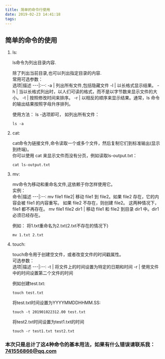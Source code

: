 ```yaml
---
title: 简单的命令行使用
date: 2019-02-23 14:41:18
tags:
---
```


##  简单的命令的使用

1. ls:   

   ls命令为列出目录内容.  

   除了列出当前目录,也可以列出指定目录的内容.  
   常用可选参数：  
    选项|描述
    ---|:--:
    -a | 列出所有文件,包括隐藏文件
    -l | 以长格式显示结果。
    -h | 当以长格式列出时，以人们可读的格式，而不是以字节数来显示文件的大小。
    -t | 按照修改时间来排序。
    -r | 以相反的顺序来显示结果。通常，ls 命令的输出结果按照字母升序排列。

    使用方法： ls -选项即可， 如列出所有文件： 
    ```
    ls -a
    ```
2. cat:

   cat命令为链接文件,命令读取一个或多个文件，然后复制它们到标准输出(显示到终端)。    
   你可以使用 cat 来显示文件而没有分页，例如读取ls-output.txt：
   ```
   cat ls-output.txt
   ```

3. mv:

   mv命令为移动和重命名文件,这依赖于你怎样使用它。   
   实例：   
   命令|描述
    ---|:--:
    mv file1 file2| 移动 file1 到 file2。如果 file2 存在，它的内容会被 file1 的内容重写。 如果 file2 不存在，则创建 file2。 这两种情况下，file1 都不再存在。
    mv file1 file2 dir1 | 移动 file1 和 file2 到目录 dir1 中。dir1 必须已经存在。

    例如： 将1.txt重命名为2.txt(2.txt不存在的情况下)

    ```
    mv 1.txt 2.txt
    ```

4. touch:
    
    touch命令用于创建空文件，或者改变文件的时间戳属性。    
    可选参数：   
    选项|描述
    ---|:--:
    -t | 将文件上的时间设置为特定的日期和时间
    -r | 使用文件中的时间设置第二个文件的时间

    例如创建test.txt:

    ```
    touch test.txt
    ```
    将test.txt时间设置为YYYYMMDDHHMM.SS:
    ``` 
    touch -t 201901022312.00 test.txt
    ```
    将test2.txt时间设置为test1.txt的时间
    ```
    touch -r test1.txt test2.txt
    ```
    
### 本次只是总计了这4种命令的基本用法，如果有什么错误请联系我：741556866@qq.com